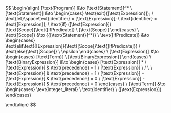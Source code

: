 $$
\begin{align}
    [\text{Program}] &\to [\text{Statement}]^*
    \\
    [\text{Statement}] &\to 
    \begin{cases}
        \text{exit}([\text{Expression}]);
        \\
        \text{let}\space\text{identifier} = [\text{Expression}];
        \\
        \text{identifier} = \text{[Expression]};
        \\
        \text{if} ([\text{Expression}])[\text{Scope}]\text{[IfPredicate]}
        \\
        [\text{Scope}]
    \end{cases}
    \\
    \text{[Scope]} &\to \{{[\text{Statement}]^*}\}
    \\
    \text{[IfPredicate]} &\to
    \begin{cases}
        \text{elif\text({[Expression]})\text{[Scope]}\text{[IfPredicate]}}
        \\
        \text{else}\text{[Scope]}
        \\
        \epsilon
    \end{cases}
    \\
    [\text{Expression}] &\to
    \begin{cases}
        [\text{Term}]
        \\
        [\text{BinaryExpression}]
    \end{cases}
    \\
    [\text{BinaryExpression}] &\to
    \begin{cases}
        [\text{Expression}] * \ [\text{Expression}] & \text{precedence} = 1
        \\
        [\text{Expression}] \ / \ \ [\text{Expression}] & \text{precedence} = 1
        \\
        [\text{Expression}] + [\text{Expression}] & \text{precedence} = 0
        \\
        [\text{Expression}] - [\text{Expression}] & \text{precedence} = 0
    \end{cases}
    \\
    [\text{Term}] &\to
    \begin{cases}
        \text{integer\_literal}
        \\
        \text{identifier}
        \\
        ([\text{Expression}])
    \end{cases}
    
\end{align}
$$